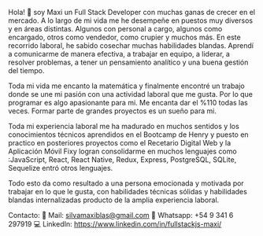 Hola! 👋 soy Maxi un Full Stack Developer con muchas ganas de crecer en el mercado. A lo largo de mi vida me he desempeñe en puestos muy diversos y en áreas distintas. Algunos con personal a cargo, algunos como encargado, otros como vendedor, como crupier y muchos más. En este recorrido laboral, he sabido cosechar muchas habilidades blandas. Aprendí a comunicarme de manera efectiva, a trabajar en equipo, a liderar, a resolver problemas, a tener un pensamiento analítico y una buena gestión del tiempo.

Toda mi vida me encanto la matemática y finalmente encontré un trabajo donde se une mi pasión con una actividad laboral que me gusta. Por lo que programar es algo apasionante para mi. Me encanta dar el %110 todas las veces. Formar parte de grandes proyectos es un sueño para mi.

Toda mi experiencia laboral me ha madurado en muchos sentidos y los conocimientos técnicos aprendidos en el Bootcamp de Henry y puesto en practico en posteriores proyectos como el Recetario Digital Web y la Aplicación Móvil Fixy logran consolidarme en muchos lenguajes como :JavaScript, React, React Native, Redux, Express, PostgreSQL, SQLite, Sequelize entró otros lenguajes.

Todo esto da como resultado a una persona emocionada y motivada por trabajar en lo que le gusta, con habilidades técnicas sólidas y habilidades blandas internalizadas producto de la amplia experiencia laboral.

Contacto: 📧 Mail: silvamaxiblas@gmail.com 
          📱 Whatsapp: +54 9 341 6 297919 
          💻 LinkedIn: https://www.linkedin.com/in/fullstackjs-maxi/
